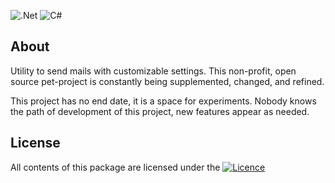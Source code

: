![.Net](https://img.shields.io/badge/.NET-5C2D91?style=for-the-badge&logo=.net&logoColor=white)
![C#](https://img.shields.io/badge/c%23-%23239120.svg?style=for-the-badge&logo=c-sharp&logoColor=white)

## About
Utility to send mails with customizable settings. This non-profit, open source pet-project is constantly being supplemented, changed, and refined.

This project has no end date, it is a space for experiments. Nobody knows the path of development of this project, new features appear as needed.

## License
All contents of this package are licensed under the [![Licence](https://img.shields.io/github/license/Ileriayo/markdown-badges?style=for-the-badge)](https://opensource.org/licenses/MIT)